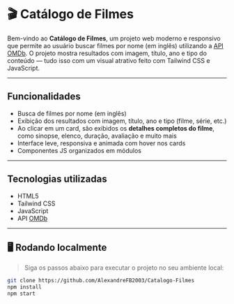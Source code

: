# 🎬 Catálogo de Filmes

Bem-vindo ao **Catálogo de Filmes**, um projeto web moderno e responsivo que permite ao usuário buscar filmes por nome (em inglês) utilizando a [API OMDb](https://www.omdbapi.com/). O projeto mostra resultados com imagem, título, ano e tipo do conteúdo — tudo isso com um visual atrativo feito com Tailwind CSS e JavaScript.

---

## Funcionalidades

- Busca de filmes por nome (em inglês)
- Exibição dos resultados com imagem, título, ano e tipo (filme, série, etc.)
- Ao clicar em um card, são exibidos os **detalhes completos do filme**, como sinopse, elenco, duração, avaliação e muito mais
- Interface leve, responsiva e animada com hover nos cards
- Componentes JS organizados em módulos

---

## Tecnologias utilizadas

- HTML5
- Tailwind CSS
- JavaScript
- API [OMDb](https://www.omdbapi.com/)

---


## 🖥️ Rodando localmente

> Siga os passos abaixo para executar o projeto no seu ambiente local:

```bash
git clone https://github.com/AlexandreFB2003/Catalogo-Filmes
npm install
npm start
```


